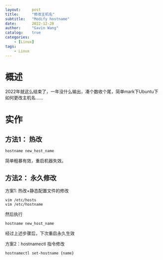 ```yaml
---
layout:     post
title:      "修改主机名"
subtitle:   "Modify hostname"
date:       2022-12-28
author:     "Gavin Wang"
catalog:    true
categories:
    - [Linux]
tags:
    - Linux
---
```



# 概述

2022年就这么结束了，一年没什么输出，凑个数收个尾，简单mark下Ubuntu下如何更改主机名......


# 实作

## 方法1： 热改

```shell
hostname new_host_name
```

简单粗暴有效，重启机器失效。



## 方法2： 永久修改


方案1: 热改+静态配置文件的修改

```shell
vim /etc/hosts
vim /etc/hostname
```

然后执行

```shell
hostname new_host_name
```

经过上述步骤后，下次重启永久生效


方案2：hostnamectl 指令修改

```shell
hostnamectl set-hostname {name}
```

